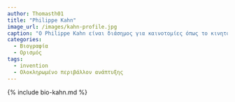 ```yaml
---
author: Thomasth01
title: "Philippe Kahn"
image_url: /images/kahn-profile.jpg
caption: "O Philippe Kahn είναι διάσημος για καινοτομίες όπως το κινητό τηλέφωνο με κάμερα και το πρώτο ολοκληρωμένο περιβάλλον ανάπτυξης."
categories:
  - Βιογραφία 
  - Ορισμός 
tags:
  - invention
  - Ολοκληρωμένο περιβάλλον ανάπτυξης
---
```


{% include bio-kahn.md %}
